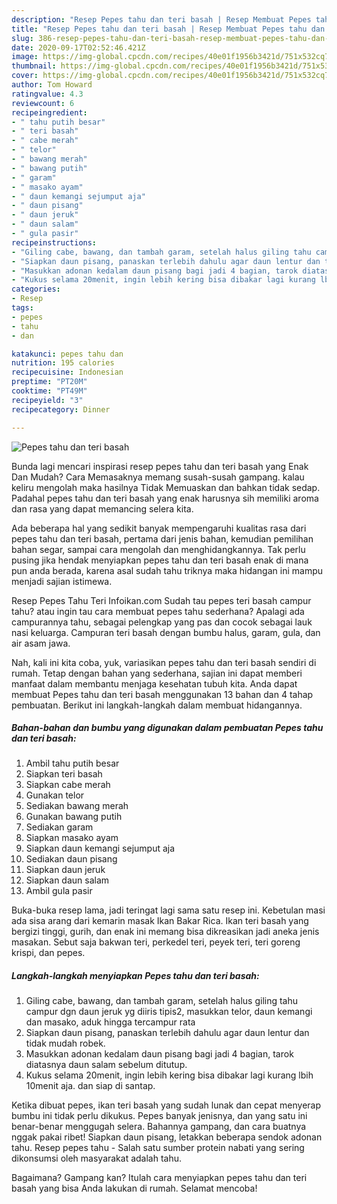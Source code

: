 ```yaml
---
description: "Resep Pepes tahu dan teri basah | Resep Membuat Pepes tahu dan teri basah Yang Bikin Ngiler"
title: "Resep Pepes tahu dan teri basah | Resep Membuat Pepes tahu dan teri basah Yang Bikin Ngiler"
slug: 386-resep-pepes-tahu-dan-teri-basah-resep-membuat-pepes-tahu-dan-teri-basah-yang-bikin-ngiler
date: 2020-09-17T02:52:46.421Z
image: https://img-global.cpcdn.com/recipes/40e01f1956b3421d/751x532cq70/pepes-tahu-dan-teri-basah-foto-resep-utama.jpg
thumbnail: https://img-global.cpcdn.com/recipes/40e01f1956b3421d/751x532cq70/pepes-tahu-dan-teri-basah-foto-resep-utama.jpg
cover: https://img-global.cpcdn.com/recipes/40e01f1956b3421d/751x532cq70/pepes-tahu-dan-teri-basah-foto-resep-utama.jpg
author: Tom Howard
ratingvalue: 4.3
reviewcount: 6
recipeingredient:
- " tahu putih besar"
- " teri basah"
- " cabe merah"
- " telor"
- " bawang merah"
- " bawang putih"
- " garam"
- " masako ayam"
- " daun kemangi sejumput aja"
- " daun pisang"
- " daun jeruk"
- " daun salam"
- " gula pasir"
recipeinstructions:
- "Giling cabe, bawang, dan tambah garam, setelah halus giling tahu campur dgn daun jeruk yg diiris tipis2, masukkan telor, daun kemangi dan masako, aduk hingga tercampur rata"
- "Siapkan daun pisang, panaskan terlebih dahulu agar daun lentur dan tidak mudah robek."
- "Masukkan adonan kedalam daun pisang bagi jadi 4 bagian, tarok diatasnya daun salam sebelum ditutup."
- "Kukus selama 20menit, ingin lebih kering bisa dibakar lagi kurang lbih 10menit aja. dan siap di santap."
categories:
- Resep
tags:
- pepes
- tahu
- dan

katakunci: pepes tahu dan 
nutrition: 195 calories
recipecuisine: Indonesian
preptime: "PT20M"
cooktime: "PT49M"
recipeyield: "3"
recipecategory: Dinner

---
```



![Pepes tahu dan teri basah](https://img-global.cpcdn.com/recipes/40e01f1956b3421d/751x532cq70/pepes-tahu-dan-teri-basah-foto-resep-utama.jpg)

Bunda lagi mencari inspirasi resep pepes tahu dan teri basah yang Enak Dan Mudah? Cara Memasaknya memang susah-susah gampang. kalau keliru mengolah maka hasilnya Tidak Memuaskan dan bahkan tidak sedap. Padahal pepes tahu dan teri basah yang enak harusnya sih memiliki aroma dan rasa yang dapat memancing selera kita.

Ada beberapa hal yang sedikit banyak mempengaruhi kualitas rasa dari pepes tahu dan teri basah, pertama dari jenis bahan, kemudian pemilihan bahan segar, sampai cara mengolah dan menghidangkannya. Tak perlu pusing jika hendak menyiapkan pepes tahu dan teri basah enak di mana pun anda berada, karena asal sudah tahu triknya maka hidangan ini mampu menjadi sajian istimewa.

Resep Pepes Tahu Teri Infoikan.com Sudah tau pepes teri basah campur tahu? atau ingin tau cara membuat pepes tahu sederhana? Apalagi ada campurannya tahu, sebagai pelengkap yang pas dan cocok sebagai lauk nasi keluarga. Campuran teri basah dengan bumbu halus, garam, gula, dan air asam jawa.


Nah, kali ini kita coba, yuk, variasikan pepes tahu dan teri basah sendiri di rumah. Tetap dengan bahan yang sederhana, sajian ini dapat memberi manfaat dalam membantu menjaga kesehatan tubuh kita. Anda dapat membuat Pepes tahu dan teri basah menggunakan 13 bahan dan 4 tahap pembuatan. Berikut ini langkah-langkah dalam membuat hidangannya.

<!--inarticleads1-->

##### Bahan-bahan dan bumbu yang digunakan dalam pembuatan Pepes tahu dan teri basah:

1. Ambil  tahu putih besar
1. Siapkan  teri basah
1. Siapkan  cabe merah
1. Gunakan  telor
1. Sediakan  bawang merah
1. Gunakan  bawang putih
1. Sediakan  garam
1. Siapkan  masako ayam
1. Siapkan  daun kemangi sejumput aja
1. Sediakan  daun pisang
1. Siapkan  daun jeruk
1. Siapkan  daun salam
1. Ambil  gula pasir


Buka-buka resep lama, jadi teringat lagi sama satu resep ini. Kebetulan masi ada sisa arang dari kemarin masak Ikan Bakar Rica. Ikan teri basah yang bergizi tinggi, gurih, dan enak ini memang bisa dikreasikan jadi aneka jenis masakan. Sebut saja bakwan teri, perkedel teri, peyek teri, teri goreng krispi, dan pepes. 

<!--inarticleads2-->

##### Langkah-langkah menyiapkan Pepes tahu dan teri basah:

1. Giling cabe, bawang, dan tambah garam, setelah halus giling tahu campur dgn daun jeruk yg diiris tipis2, masukkan telor, daun kemangi dan masako, aduk hingga tercampur rata
1. Siapkan daun pisang, panaskan terlebih dahulu agar daun lentur dan tidak mudah robek.
1. Masukkan adonan kedalam daun pisang bagi jadi 4 bagian, tarok diatasnya daun salam sebelum ditutup.
1. Kukus selama 20menit, ingin lebih kering bisa dibakar lagi kurang lbih 10menit aja. dan siap di santap.


Ketika dibuat pepes, ikan teri basah yang sudah lunak dan cepat menyerap bumbu ini tidak perlu dikukus. Pepes banyak jenisnya, dan yang satu ini benar-benar menggugah selera. Bahannya gampang, dan cara buatnya nggak pakai ribet! Siapkan daun pisang, letakkan beberapa sendok adonan tahu. Resep pepes tahu - Salah satu sumber protein nabati yang sering dikonsumsi oleh masyarakat adalah tahu. 

Bagaimana? Gampang kan? Itulah cara menyiapkan pepes tahu dan teri basah yang bisa Anda lakukan di rumah. Selamat mencoba!
